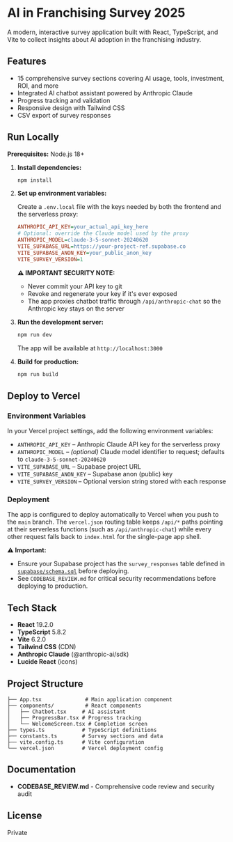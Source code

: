 # AI in Franchising Survey 2025

A modern, interactive survey application built with React, TypeScript, and Vite to collect insights about AI adoption in the franchising industry.

## Features

- 15 comprehensive survey sections covering AI usage, tools, investment, ROI, and more
- Integrated AI chatbot assistant powered by Anthropic Claude
- Progress tracking and validation
- Responsive design with Tailwind CSS
- CSV export of survey responses

## Run Locally

**Prerequisites:** Node.js 18+

1. **Install dependencies:**
   ```bash
   npm install
   ```

2. **Set up environment variables:**

   Create a `.env.local` file with the keys needed by both the frontend and the serverless proxy:

   ```ini
   ANTHROPIC_API_KEY=your_actual_api_key_here
   # Optional: override the Claude model used by the proxy
   ANTHROPIC_MODEL=claude-3-5-sonnet-20240620
   VITE_SUPABASE_URL=https://your-project-ref.supabase.co
   VITE_SUPABASE_ANON_KEY=your_public_anon_key
   VITE_SURVEY_VERSION=1
   ```

   **⚠️ IMPORTANT SECURITY NOTE:**
   - Never commit your API key to git
   - Revoke and regenerate your key if it's ever exposed
   - The app proxies chatbot traffic through `/api/anthropic-chat` so the Anthropic key stays on the server

3. **Run the development server:**
   ```bash
   npm run dev
   ```

   The app will be available at `http://localhost:3000`

4. **Build for production:**
   ```bash
   npm run build
   ```

## Deploy to Vercel

### Environment Variables

In your Vercel project settings, add the following environment variables:

- `ANTHROPIC_API_KEY` – Anthropic Claude API key for the serverless proxy
- `ANTHROPIC_MODEL` – _(optional)_ Claude model identifier to request; defaults to `claude-3-5-sonnet-20240620`
- `VITE_SUPABASE_URL` – Supabase project URL
- `VITE_SUPABASE_ANON_KEY` – Supabase anon (public) key
- `VITE_SURVEY_VERSION` – Optional version string stored with each response

### Deployment

The app is configured to deploy automatically to Vercel when you push to the `main` branch. The `vercel.json` routing table keeps `/api/*` paths pointing at their serverless functions (such as `/api/anthropic-chat`) while every other request falls back to `index.html` for the single-page app shell.

**⚠️ Important:**

- Ensure your Supabase project has the `survey_responses` table defined in [`supabase/schema.sql`](supabase/schema.sql) before deploying.
- See `CODEBASE_REVIEW.md` for critical security recommendations before deploying to production.

## Tech Stack

- **React** 19.2.0
- **TypeScript** 5.8.2
- **Vite** 6.2.0
- **Tailwind CSS** (CDN)
- **Anthropic Claude** (@anthropic-ai/sdk)
- **Lucide React** (icons)

## Project Structure

```
├── App.tsx              # Main application component
├── components/          # React components
│   ├── Chatbot.tsx     # AI assistant
│   ├── ProgressBar.tsx # Progress tracking
│   └── WelcomeScreen.tsx # Completion screen
├── types.ts            # TypeScript definitions
├── constants.ts        # Survey sections and data
├── vite.config.ts      # Vite configuration
└── vercel.json         # Vercel deployment config
```

## Documentation

- **CODEBASE_REVIEW.md** - Comprehensive code review and security audit

## License

Private

